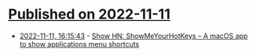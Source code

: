 # [Published on 2022-11-11](index.md)

* [2022-11-11, 16:15:43](https://news.ycombinator.com/item?id=33562642) - [Show HN: ShowMeYourHotKeys – A macOS app to show applications menu shortcuts](https://showmeyourhotkeys.moxadventu.com/)
